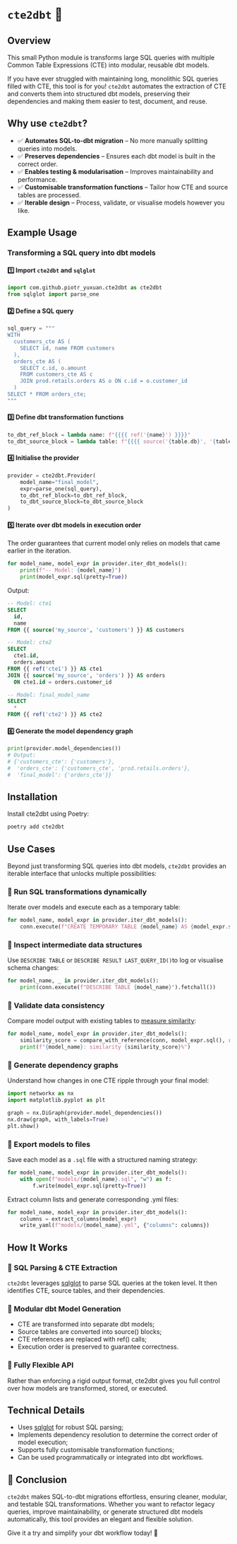 # `cte2dbt` 🚀

## Overview

This small Python module is transforms large SQL queries with multiple
Common Table Expressions (CTE) into modular, reusable dbt models.

If you have ever struggled with maintaining long, monolithic SQL
queries filled with CTE, this tool is for you! `cte2dbt` automates the
extraction of CTE and converts them into structured dbt models,
preserving their dependencies and making them easier to test,
document, and reuse.

## Why use `cte2dbt`?

- ✅ **Automates SQL-to-dbt migration** – No more manually splitting
  queries into models.
- ✅ **Preserves dependencies** – Ensures each dbt model is built in
  the correct order.
- ✅ **Enables testing & modularisation** – Improves maintainability
  and performance.
- ✅ **Customisable transformation functions** – Tailor how CTE and
  source tables are processed.
- ✅ **Iterable design** – Process, validate, or visualise models
  however you like.

## Example Usage

### Transforming a SQL query into dbt models

#### 1️⃣ Import `cte2dbt` and `sqlglot`

```python
import com.github.piotr_yuxuan.cte2dbt as cte2dbt
from sqlglot import parse_one
```

#### 2️⃣ Define a SQL query

``` python
sql_query = """
WITH
  customers_cte AS (
    SELECT id, name FROM customers
  ),
  orders_cte AS (
    SELECT c.id, o.amount
    FROM customers_cte AS c
    JOIN prod.retails.orders AS o ON c.id = o.customer_id
  )
SELECT * FROM orders_cte;
"""
```

#### 3️⃣ Define dbt transformation functions

``` python
to_dbt_ref_block = lambda name: f"{{{{ ref('{name}') }}}}"
to_dbt_source_block = lambda table: f"{{{{ source('{table.db}', '{table.name}') }}}}"
```

#### 4️⃣ Initialise the provider

``` python
provider = cte2dbt.Provider(
    model_name="final_model",
    expr=parse_one(sql_query),
    to_dbt_ref_block=to_dbt_ref_block,
    to_dbt_source_block=to_dbt_source_block
)
```

#### 5️⃣ Iterate over dbt models in execution order

The order guarantees that current model only relies on models that
came earlier in the iteration.

``` python
for model_name, model_expr in provider.iter_dbt_models():
    print(f"-- Model: {model_name}")
    print(model_expr.sql(pretty=True))
```

Output:
``` sql
-- Model: cte1
SELECT
  id,
  name
FROM {{ source('my_source', 'customers') }} AS customers

-- Model: cte2
SELECT
  cte1.id,
  orders.amount
FROM {{ ref('cte1') }} AS cte1
JOIN {{ source('my_source', 'orders') }} AS orders
  ON cte1.id = orders.customer_id

-- Model: final_model_name
SELECT
  *
FROM {{ ref('cte2') }} AS cte2
```

#### 6️⃣ Generate the model dependency graph

``` python
print(provider.model_dependencies())
# Output:
# {'customers_cte': {'customers'},
#  'orders_cte': {'customers_cte', 'prod.retails.orders'},
#  'final_model': {'orders_cte'}}
```

## Installation

Install cte2dbt using Poetry:

``` zsh
poetry add cte2dbt
```

## Use Cases

Beyond just transforming SQL queries into dbt models, `cte2dbt`
provides an iterable interface that unlocks multiple possibilities:

### 🔹 Run SQL transformations dynamically

Iterate over models and execute each as a temporary table:

``` python
for model_name, model_expr in provider.iter_dbt_models():
    conn.execute(f"CREATE TEMPORARY TABLE {model_name} AS {model_expr.sql()}")
```

### 🔹 Inspect intermediate data structures

Use `DESCRIBE TABLE` or `DESCRIBE RESULT LAST_QUERY_ID()`to log or
visualise schema changes:

``` python
for model_name, _ in provider.iter_dbt_models():
    print(conn.execute(f"DESCRIBE TABLE {model_name}").fetchall())
```

### 🔹 Validate data consistency

Compare model output with existing tables to [measure
similarity](https://docs.snowflake.com/en/sql-reference/functions/approximate_similarity):

``` python
for model_name, model_expr in provider.iter_dbt_models():
    similarity_score = compare_with_reference(conn, model_expr.sql(), reference_table)
    print(f"{model_name}: similarity {similarity_score}%")
```

### 🔹 Generate dependency graphs

Understand how changes in one CTE ripple through your final model:

``` python
import networkx as nx
import matplotlib.pyplot as plt

graph = nx.DiGraph(provider.model_dependencies())
nx.draw(graph, with_labels=True)
plt.show()
```

### 🔹 Export models to files

Save each model as a `.sql` file with a structured naming strategy:

``` python
for model_name, model_expr in provider.iter_dbt_models():
    with open(f"models/{model_name}.sql", "w") as f:
        f.write(model_expr.sql(pretty=True))
```

Extract column lists and generate corresponding .yml files:

``` python
for model_name, model_expr in provider.iter_dbt_models():
    columns = extract_columns(model_expr)
    write_yaml(f"models/{model_name}.yml", {"columns": columns})
```

## How It Works

### 📌 SQL Parsing & CTE Extraction

`cte2dbt` leverages [sqlglot](https://github.com/tobymao/sqlglot) to
parse SQL queries at the token level. It then identifies CTE, source
tables, and their dependencies.

### 📌 Modular dbt Model Generation

- CTE are transformed into separate dbt models;
- Source tables are converted into source() blocks;
- CTE references are replaced with ref() calls;
- Execution order is preserved to guarantee correctness.

### 📌 Fully Flexible API

Rather than enforcing a rigid output format, cte2dbt gives you full
control over how models are transformed, stored, or executed.

## Technical Details

- Uses [sqlglot](https://github.com/tobymao/sqlglot) for robust SQL
  parsing;
- Implements dependency resolution to determine the correct order of
  model execution;
- Supports fully customisable transformation functions;
- Can be used programmatically or integrated into dbt workflows.

## 🚀 Conclusion

`cte2dbt` makes SQL-to-dbt migrations effortless, ensuring cleaner,
modular, and testable SQL transformations. Whether you want to
refactor legacy queries, improve maintainability, or generate
structured dbt models automatically, this tool provides an elegant and
flexible solution.

Give it a try and simplify your dbt workflow today! 🎯
